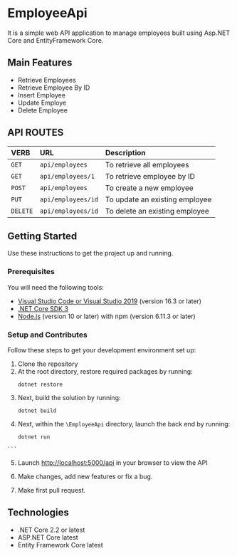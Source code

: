 # EmployeeApi

It is a simple web API application to manage employees built using Asp.NET Core and EntityFramework Core.

## Main Features

- Retrieve Employees
- Retrieve Employee By ID
- Insert Employee
- Update Employe
- Delete Employee

## API ROUTES

| VERB     | URL                | Description                    |
| :------- | :----------------- | :----------------------------- |
| `GET`    | `api/employees`    | To retrieve all employees      |
| `GET`    | `api/employees/1`  | To retrieve employee by ID     |
| `POST`   | `api/employees`    | To create a new employee       |
| `PUT`    | `api/employees/id` | To update an existing employee |
| `DELETE` | `api/employees/id` | To delete an existing employee |

## Getting Started
Use these instructions to get the project up and running.

### Prerequisites
You will need the following tools:

* [Visual Studio Code or Visual Studio 2019](https://visualstudio.microsoft.com/vs/) (version 16.3 or later)
* [.NET Core SDK 3](https://dotnet.microsoft.com/download/dotnet-core/3.0)
 * [Node.js](https://nodejs.org/en/) (version 10 or later) with npm (version 6.11.3 or later)

### Setup and Contributes
Follow these steps to get your development environment set up:

  1. Clone the repository
  2. At the root directory, restore required packages by running:
      ```
     dotnet restore
     ```
  3. Next, build the solution by running:
     ```
     dotnet build
     ```
  4. Next, within the `\EmployeeApi` directory, launch the back end by running:
      ```
	 dotnet run
	```
  5. Launch [http://localhost:5000/api](http://localhost:5000/api) in your browser to view the API

  6. Make changes, add new features or fix a bug.
  
  7. Make first pull request.
  
## Technologies
* .NET Core 2.2 or latest
* ASP.NET Core latest
* Entity Framework Core latest
